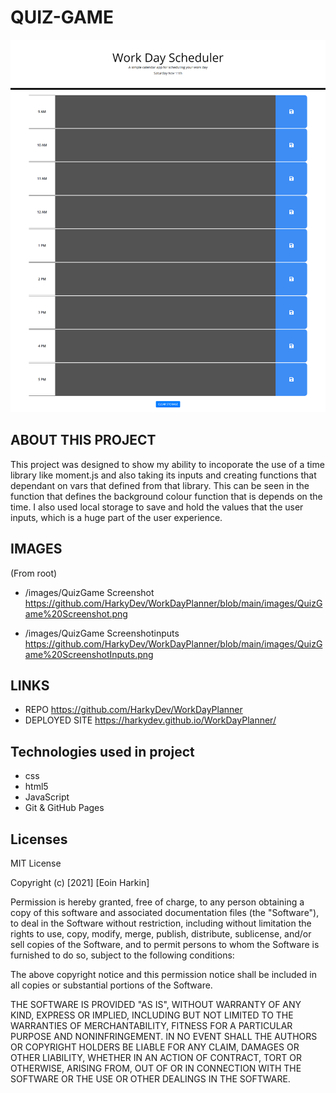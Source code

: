# QUIZ-GAME
![alt text](https://github.com/HarkyDev/WorkDayPlanner/blob/main/images/QuizGame%20Screenshot.png)

## ABOUT THIS PROJECT
This project was designed to show my ability to incoporate the use of a time library like moment.js and also taking its inputs and creating functions that dependant on vars that defined from that library. This can be seen in the function that defines the background colour function that is depends on the time. I also used local storage to save and hold the values that the user inputs, which is a huge part of the user experience. 

## IMAGES
(From root)
- /images/QuizGame Screenshot
https://github.com/HarkyDev/WorkDayPlanner/blob/main/images/QuizGame%20Screenshot.png

- /images/QuizGame Screenshotinputs
https://github.com/HarkyDev/WorkDayPlanner/blob/main/images/QuizGame%20ScreenshotInputs.png



## LINKS
- REPO https://github.com/HarkyDev/WorkDayPlanner
- DEPLOYED SITE https://harkydev.github.io/WorkDayPlanner/

## Technologies used in project
- css
- html5
- JavaScript 
- Git & GitHub Pages 

## Licenses
MIT License

Copyright (c) [2021] [Eoin Harkin]

Permission is hereby granted, free of charge, to any person obtaining a copy
of this software and associated documentation files (the "Software"), to deal
in the Software without restriction, including without limitation the rights
to use, copy, modify, merge, publish, distribute, sublicense, and/or sell
copies of the Software, and to permit persons to whom the Software is
furnished to do so, subject to the following conditions:

The above copyright notice and this permission notice shall be included in all
copies or substantial portions of the Software.

THE SOFTWARE IS PROVIDED "AS IS", WITHOUT WARRANTY OF ANY KIND, EXPRESS OR
IMPLIED, INCLUDING BUT NOT LIMITED TO THE WARRANTIES OF MERCHANTABILITY,
FITNESS FOR A PARTICULAR PURPOSE AND NONINFRINGEMENT. IN NO EVENT SHALL THE
AUTHORS OR COPYRIGHT HOLDERS BE LIABLE FOR ANY CLAIM, DAMAGES OR OTHER
LIABILITY, WHETHER IN AN ACTION OF CONTRACT, TORT OR OTHERWISE, ARISING FROM,
OUT OF OR IN CONNECTION WITH THE SOFTWARE OR THE USE OR OTHER DEALINGS IN THE
SOFTWARE.
